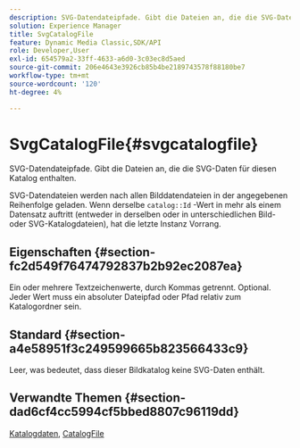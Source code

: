 ```yaml
---
description: SVG-Datendateipfade. Gibt die Dateien an, die die SVG-Daten für diesen Katalog enthalten.
solution: Experience Manager
title: SvgCatalogFile
feature: Dynamic Media Classic,SDK/API
role: Developer,User
exl-id: 654579a2-33ff-4633-a6d0-3c03ec8d5aed
source-git-commit: 206e4643e3926cb85b4be2189743578f88180be7
workflow-type: tm+mt
source-wordcount: '120'
ht-degree: 4%

---
```


# SvgCatalogFile{#svgcatalogfile}

SVG-Datendateipfade. Gibt die Dateien an, die die SVG-Daten für diesen Katalog enthalten.

SVG-Datendateien werden nach allen Bilddatendateien in der angegebenen Reihenfolge geladen. Wenn derselbe `catalog::Id` -Wert in mehr als einem Datensatz auftritt (entweder in derselben oder in unterschiedlichen Bild- oder SVG-Katalogdateien), hat die letzte Instanz Vorrang.

## Eigenschaften {#section-fc2d549f76474792837b2b92ec2087ea}

Ein oder mehrere Textzeichenwerte, durch Kommas getrennt. Optional. Jeder Wert muss ein absoluter Dateipfad oder Pfad relativ zum Katalogordner sein.

## Standard {#section-a4e58951f3c249599665b823566433c9}

Leer, was bedeutet, dass dieser Bildkatalog keine SVG-Daten enthält.

## Verwandte Themen {#section-dad6cf4cc5994cf5bbed8807c96119dd}

[Katalogdaten](../../../../../is-api/image-catalog/image-serving-api-ref/c-image-catalog-reference/c-overview/c-catalog-data-fields/c-catalog-data-fields.md#concept-b19581028ec44f98b9f5943624403d29),  [CatalogFile](../../../../../is-api/image-catalog/image-serving-api-ref/c-image-catalog-reference/c-attributes-reference/r-catalogfile.md#reference-16498bb4cb33458697c1ab002ea8db79)

